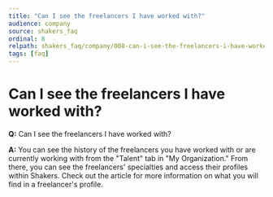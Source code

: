 ```yaml
---
title: "Can I see the freelancers I have worked with?"
audience: company
source: shakers_faq
ordinal: 8
relpath: shakers_faq/company/008-can-i-see-the-freelancers-i-have-worked-with.md
tags: [faq]
---
```


# Can I see the freelancers I have worked with?

**Q:** Can I see the freelancers I have worked with?

**A:** You can see the history of the freelancers you have worked with or are currently working with from the "Talent" tab in "My Organization." From there, you can see the freelancers' specialties and access their profiles within Shakers. Check out the article  for more information on what you will find in a freelancer's profile.
